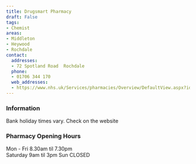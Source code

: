 ```yaml
---
title: Drugsmart Pharmacy
draft: False
tags:
- Chemist
areas:
- Middleton
- Heywood
- Rochdale
contact:
  addresses:
  - 72 Spotland Road  Rochdale
  phone:
  - 01706 344 170
  web_addresses:
  - https://www.nhs.uk/Services/pharmacies/Overview/DefaultView.aspx?id=11784
---
```


### Information
Bank holiday times vary. Check on the website

### Pharmacy Opening Hours
Mon - Fri 8.30am til 7.30pm  
Saturday 9am til 3pm
Sun   CLOSED
